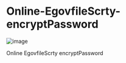 # Online-EgovfileScrty-encryptPassword

![image](https://github.com/devjanger/Online-EgovfileScrty-encryptPassword/assets/55939719/4dfa46fe-395a-4bc1-9929-6673b3d0d884)


Online EgovfileScrty encryptPassword
